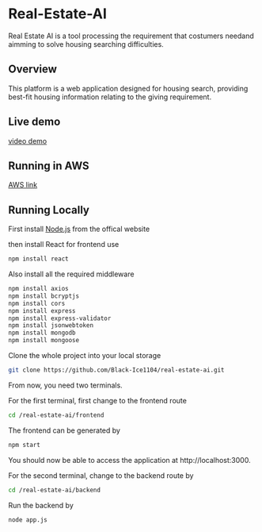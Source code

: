 # Real-Estate-AI
Real Estate AI is a tool processing the requirement that costumers needand aimming to solve housing searching difficulties.
## Overview 
This platform is a web application designed for housing search, providing best-fit housing information relating to the giving requirement.
## Live demo
[video demo](https://drive.google.com/file/d/1WnAVj8_WzCqleusr3Mt-0-m-0gaB-DAw/view?usp=drive_link)
## Running in AWS
[AWS link](http://52.53.163.179:3000/)

## Running Locally
First install [Node.js](https://nodejs.org/en) from the offical website

then install React for frontend use
```bash
npm install react
```


Also install all the required middleware

```bash
npm install axios
npm install bcryptjs
npm install cors
npm install express
npm install express-validator
npm install jsonwebtoken
npm install mongodb
npm install mongoose
```

Clone the whole project into your local storage
``` bash
git clone https://github.com/Black-Ice1104/real-estate-ai.git
```

From now, you need two terminals. 

For the first terminal, first change to the frontend route
```bash
cd /real-estate-ai/frontend
```

The frontend can be generated by 
```bash
npm start
```

You should now be able to access the application at http://localhost:3000.

For the second terminal, change to the backend route by 
```bash
cd /real-estate-ai/backend
```

Run the backend by
```bash
node app.js
```


